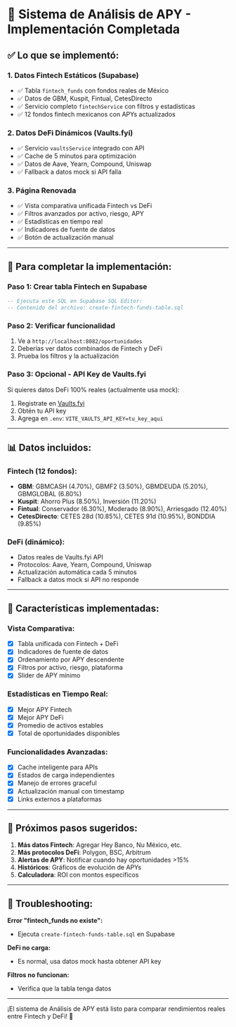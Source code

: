 # 🚀 Sistema de Análisis de APY - Implementación Completada

## ✅ Lo que se implementó:

### 1. **Datos Fintech Estáticos (Supabase)**
- ✅ Tabla `fintech_funds` con fondos reales de México
- ✅ Datos de GBM, Kuspit, Fintual, CetesDirecto 
- ✅ Servicio completo `fintechService` con filtros y estadísticas
- ✅ 12 fondos fintech mexicanos con APYs actualizados

### 2. **Datos DeFi Dinámicos (Vaults.fyi)**
- ✅ Servicio `vaultsService` integrado con API
- ✅ Cache de 5 minutos para optimización
- ✅ Datos de Aave, Yearn, Compound, Uniswap
- ✅ Fallback a datos mock si API falla

### 3. **Página Renovada**
- ✅ Vista comparativa unificada Fintech vs DeFi
- ✅ Filtros avanzados por activo, riesgo, APY
- ✅ Estadísticas en tiempo real
- ✅ Indicadores de fuente de datos
- ✅ Botón de actualización manual

---

## 🔧 Para completar la implementación:

### **Paso 1: Crear tabla Fintech en Supabase**
```sql
-- Ejecuta este SQL en Supabase SQL Editor:
-- Contenido del archivo: create-fintech-funds-table.sql
```

### **Paso 2: Verificar funcionalidad**
1. Ve a `http://localhost:8082/oportunidades`
2. Deberías ver datos combinados de Fintech y DeFi
3. Prueba los filtros y la actualización

### **Paso 3: Opcional - API Key de Vaults.fyi**
Si quieres datos DeFi 100% reales (actualmente usa mock):
1. Registrate en [Vaults.fyi](https://vaults.fyi)
2. Obtén tu API key
3. Agrega en `.env`: `VITE_VAULTS_API_KEY=tu_key_aqui`

---

## 📊 Datos incluidos:

### **Fintech (12 fondos):**
- **GBM**: GBMCASH (4.70%), GBMF2 (3.50%), GBMDEUDA (5.20%), GBMGLOBAL (6.80%)
- **Kuspit**: Ahorro Plus (8.50%), Inversión (11.20%)
- **Fintual**: Conservador (6.30%), Moderado (8.90%), Arriesgado (12.40%)
- **CetesDirecto**: CETES 28d (10.85%), CETES 91d (10.95%), BONDDIA (9.85%)

### **DeFi (dinámico):**
- Datos reales de Vaults.fyi API
- Protocolos: Aave, Yearn, Compound, Uniswap
- Actualización automática cada 5 minutos
- Fallback a datos mock si API no responde

---

## 🎯 Características implementadas:

### **Vista Comparativa:**
- [x] Tabla unificada con Fintech + DeFi
- [x] Indicadores de fuente de datos
- [x] Ordenamiento por APY descendente
- [x] Filtros por activo, riesgo, plataforma
- [x] Slider de APY mínimo

### **Estadísticas en Tiempo Real:**
- [x] Mejor APY Fintech
- [x] Mejor APY DeFi  
- [x] Promedio de activos estables
- [x] Total de oportunidades disponibles

### **Funcionalidades Avanzadas:**
- [x] Cache inteligente para APIs
- [x] Estados de carga independientes
- [x] Manejo de errores graceful
- [x] Actualización manual con timestamp
- [x] Links externos a plataformas

---

## 🚀 Próximos pasos sugeridos:

1. **Más datos Fintech**: Agregar Hey Banco, Nu México, etc.
2. **Más protocolos DeFi**: Polygon, BSC, Arbitrum
3. **Alertas de APY**: Notificar cuando hay oportunidades >15%
4. **Históricos**: Gráficos de evolución de APYs
5. **Calculadora**: ROI con montos específicos

---

## 🐛 Troubleshooting:

**Error "fintech_funds no existe":**
- Ejecuta `create-fintech-funds-table.sql` en Supabase

**DeFi no carga:**
- Es normal, usa datos mock hasta obtener API key

**Filtros no funcionan:**
- Verifica que la tabla tenga datos

---

¡El sistema de Análisis de APY está listo para comparar rendimientos reales entre Fintech y DeFi! 🎉